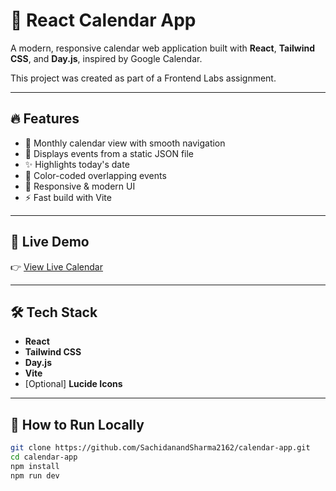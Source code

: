 # 📅 React Calendar App

A modern, responsive calendar web application built with **React**, **Tailwind CSS**, and **Day.js**, inspired by Google Calendar.

This project was created as part of a Frontend Labs assignment.

---

## 🔥 Features

- 📆 Monthly calendar view with smooth navigation
- 📌 Displays events from a static JSON file
- ✨ Highlights today's date
- 🎨 Color-coded overlapping events
- 📱 Responsive & modern UI
- ⚡ Fast build with Vite

---

## 🚀 Live Demo

👉 [View Live Calendar](https://calander-app-qky6.onrender.com)

---

## 🛠️ Tech Stack

- **React**
- **Tailwind CSS**
- **Day.js**
- **Vite**
- [Optional] **Lucide Icons**

---

## 🧪 How to Run Locally

```bash
git clone https://github.com/SachidanandSharma2162/calendar-app.git
cd calendar-app
npm install
npm run dev
